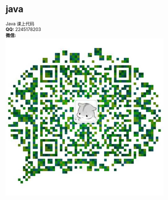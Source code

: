 # java
Java 课上代码
<br />
**QQ:** 2245178203
<br />
**微信:**
<br />
![wechat](https://github.com/siyu1915/java/raw/master/sources/wx.jpg "微信")


